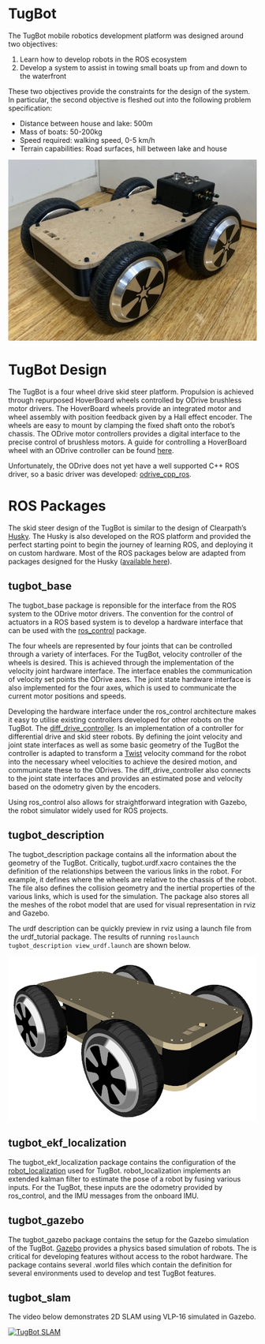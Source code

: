# TugBot
The TugBot mobile robotics development platform was designed around two objectives:
1. Learn how to develop robots in the ROS ecosystem
2. Develop a system to assist in towing small boats up from and down to the waterfront

These two objectives provide the constraints for the design of the system. In particular, the second objective is fleshed out into the following problem specification:
- Distance between house and lake: 500m
- Mass of boats: 50-200kg
- Speed required: walking speed, 0-5 km/h
- Terrain capabilities: Road surfaces, hill between lake and house

![TugBot](images/tugbot_hardware/base_picture.jpeg)

# TugBot Design
The TugBot is a four wheel drive skid steer platform. Propulsion is achieved through repurposed HoverBoard wheels controlled by ODrive brushless motor drivers. The HoverBoard wheels provide an integrated motor and wheel assembly with position feedback given by a Hall effect encoder. The wheels are easy to mount by clamping the fixed shaft onto the robot’s chassis. The ODrive motor controllers provides a digital interface to the precise control of brushless motors. A guide for controlling a HoverBoard wheel with an ODrive controller can be found [here](https://github.com/madcowswe/ODrive/blob/master/docs/hoverboard.md).

Unfortunately, the ODrive does not yet have a well supported C++ ROS driver, so a basic driver was developed: [odrive_cpp_ros](https://github.com/BenBurgessLimerick/odrive_cpp_ros).

# ROS Packages
The skid steer design of the TugBot is similar to the design of Clearpath’s [Husky](https://clearpathrobotics.com/husky-unmanned-ground-vehicle-robot/). The Husky is also developed on the ROS platform and provided the perfect starting point to begin the journey of learning ROS, and deploying it on custom hardware. Most of the ROS packages below are adapted from packages designed for the Husky ([available here](https://github.com/husky/husky)).

## tugbot_base
The tugbot_base package is reponsible for the interface from the ROS system to the ODrive motor drivers. The convention for the control of actuators in a ROS based system is to develop a hardware interface that can be used with the [ros_control](http://wiki.ros.org/ros_control) package.

The four wheels are represented by four joints that can be controlled through a variety of interfaces. For the TugBot, velocity controller of the wheels is desired. This is achieved through the implementation of the velocity joint hardware interface. The interface enables the communication of velocity set points the ODrive axes. The joint state hardware interface is also implemented for the four axes, which is used to communicate the current motor positions and speeds.

Developing the hardware interface under the ros_control architecture makes it easy to utilise existing controllers developed for other robots on the TugBot. The [diff_drive_controller](http://wiki.ros.org/diff_drive_controller). Is an implementation of a controller for differential drive and skid steer robots. By defining the joint velocity and joint state interfaces as well as some basic geometry of the TugBot the controller is adapted to transform a [Twist](http://docs.ros.org/api/geometry_msgs/html/msg/Twist.html) velocity command for the robot into the necessary wheel velocities to achieve the desired motion, and communicate these to the ODrives. The diff_drive_controller also connects to the joint state interfaces and provides an estimated pose and velocity based on the odometry given by the encoders.

Using ros_control also allows for straightforward integration with Gazebo, the robot simulator widely used for ROS projects. 

## tugbot_description
The tugbot_description package contains all the information about the geometry of the TugBot. Critically, tugbot.urdf.xacro containes the the definition of the relationships between the various links in the robot. For example, it defines where the wheels are relative to the chassis of the robot. The file also defines the collision geometry and the inertial properties of the various links, which is used for the simulation. The package also stores all the meshes of the robot model that are used for visual representation in rviz and Gazebo. 

The urdf description can be quickly preview in rviz using a launch file from the urdf_tutorial package. The results of running `roslaunch tugbot_description view_urdf.launch` are shown below.

![TugBot description](images/tugbot_description/view_robot_white.png)

## tugbot_ekf_localization
The tugbot_ekf_localization package contains the configuration of the [robot_localization](http://wiki.ros.org/robot_localization) used for TugBot. robot_localization implements an extended kalman filter to estimate the pose of a robot by fusing various inputs. For the TugBot, these inputs are the odometry provided by ros_control, and the IMU messages from the onboard IMU. 

## tugbot_gazebo
The tugbot_gazebo package contains the setup for the Gazebo simulation of the TugBot. [Gazebo](http://gazebosim.org/) provides a physics based simulation of robots. The is critical for developing features without access to the robot hardware. The package contains several .world files which contain the definition for several environments used to develop and test TugBot features. 


## tugbot_slam

The video below demonstrates 2D SLAM using VLP-16 simulated in Gazebo. 

[![TugBot SLAM](http://img.youtube.com/vi/22iVpP1quD4/0.jpg)](http://www.youtube.com/watch?v=22iVpP1quD4 "TugBot SLAM")